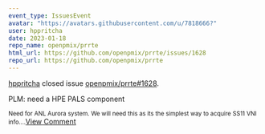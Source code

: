 ```yaml
---
event_type: IssuesEvent
avatar: "https://avatars.githubusercontent.com/u/7818666?"
user: hppritcha
date: 2023-01-18
repo_name: openpmix/prrte
html_url: https://github.com/openpmix/prrte/issues/1628
repo_url: https://github.com/openpmix/prrte
---
```


<a href='https://github.com/hppritcha' target='_blank'>hppritcha</a> closed issue <a href='https://github.com/openpmix/prrte/issues/1628' target='_blank'>openpmix/prrte#1628</a>.

<p>PLM: need a HPE PALS component</p><small>Need for ANL Aurora system.  We will need this as its the simplest way to acquire SS11 VNI info....</small><a href='https://github.com/openpmix/prrte/issues/1628' target='_blank'>View Comment</a>